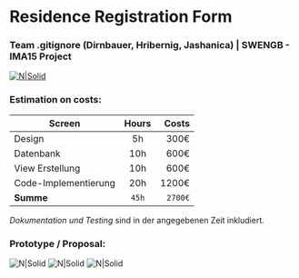 # Residence Registration Form
### Team .gitignore (Dirnbauer, Hribernig, Jashanica) | SWENGB - IMA15 Project

[![N|Solid](https://s24.postimg.org/6o4b50okl/fhjoanneum.png)](https://www.fh-joanneum.at)

### Estimation on costs:

| Screen        | Hours           | Costs  |
| ------------- |:-------------:| -----:|
| Design      | 5h | 300€ |
| Datenbank     | 10h      |   600€ |
| View Erstellung | 10h      |    600€ |
| Code-Implementierung  | 20h      |    1200€ |
| **Summe**  | `45h`      |    `2700€` |

*Dokumentation und Testing* sind in der angegebenen Zeit inkludiert.

### Prototype / Proposal:
![N|Solid](https://s27.postimg.org/6dn0i5oub/proposal1_3.png)
![N|Solid](https://s23.postimg.org/kjryekp2j/proposal2_3.png)
![N|Solid](https://s29.postimg.org/54nvq08tj/proposal3_3.png)